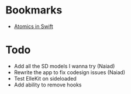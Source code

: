 # Bookmarks
- [Atomics in Swift](https://medium.com/macoclock/multi-threading-and-race-conditions-in-swift-13f3c8eb25c4)

# Todo
- Add all the SD models I wanna try (Naiad)
- Rewrite the app to fix codesign issues (Naiad)
- Test ElleKit on sideloaded
- Add ability to remove hooks
